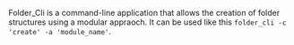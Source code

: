 Folder_Cli is a command-line application that allows the creation of folder structures using a modular appraoch.
It can be used like this `folder_cli -c 'create' -a 'module_name'`.